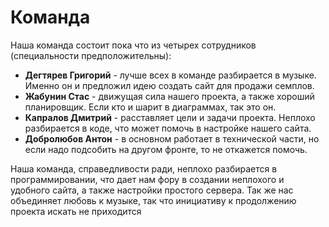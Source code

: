 # Команда
Наша команда состоит пока что из четырех сотрудников (специальности предположительны):
* **Дегтярев Григорий** - лучше всех в команде разбирается в музыке. Именно он и предложил идею создать сайт для продажи семплов.
* **Жабунин Стас** - движущая сила нашего проекта, а также хороший планировщик. Если кто и шарит в диаграммах, так это он.
* **Капралов Дмитрий** - расставляет цели и задачи проекта. Неплохо разбирается в коде, что может помочь в настройке нашего сайта.
* **Добролюбов Антон** - в основном работает в технической части, но если надо подсобить на другом фронте, то не откажется помочь.

Наша команда, справедливости ради, неплохо разбирается в программировании, что дает нам фору в создании неплохого и удобного сайта, а также настройки простого сервера. Так же нас объединяет любовь к музыке, так что инициативу к продолжению проекта искать не приходится